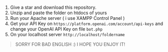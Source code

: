 1. Give a star and download this repository.
2. Unzip and paste the folder on htdocs of yours
3. Run your Apache server ( i use XAMPP Control Panel )
4. Get your API Key on ``https://platform.openai.com/account/api-keys`` and change your OpenAI API Key on file ``bot.php``
5. On your localhost server ``http://localhost/foldername``

> SORRY FOR BAD ENGLISH :) I HOPE YOU ENJOY IT!
